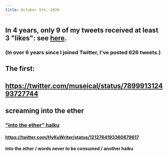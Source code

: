 ```yaml
---
title: October 5th, 2020
---
```


## In 4 years, only 9 of my tweets received at least 3 "likes": see [here](https://twitter.com/search?q=from%3Amuseical%20min_faves%3A3&src=typed_query&f=live).
### (In over 6 years since I joined Twitter, I've posted 626 tweets.)

## 

## The first:

## https://twitter.com/museical/status/789991312493727744

## 

## __screaming into the ether__
### ["into the ether" haiku](https://twitter.com/search?q="into%20the%20ether"%20haiku&src=typed_query&f=live)
#### https://twitter.com/HyKuWriter/status/1212764193360879617

#### __into the ether / words never to be consumed / another haiku__

